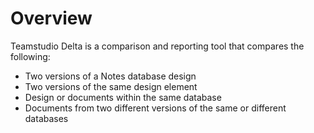 # Overview

Teamstudio Delta is a comparison and reporting tool that compares the following:

* Two versions of a Notes database design
* Two versions of the same design element
* Design or documents within the same database
* Documents from two different versions of the same or different databases